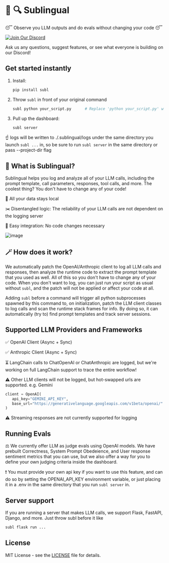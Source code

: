 # 🐍 🔍 Sublingual 

😴 Observe you LLM outputs and do evals without changing your code 😴

[![Join Our Discord](https://img.shields.io/badge/Discord-7289DA?logo=discord&logoColor=white)](https://discord.gg/7A4Kzhth6b)

Ask us any questions, suggest features, or see what everyone is building on our Discord!

## Get started instantly
1. Install:
    ```bash
    pip install subl
    ``` 

2. Throw `subl` in front of your original command
    ```bash
    subl python your_script.py      # Replace 'python your_script.py' with your actual entry point
    ```

3. Pull up the dashboard:
    ```bash
    subl server
    ```

☝️ logs will be written to ./.sublingual/logs under the same directory you launch `subl ...` in, so be sure to run `subl server` in the same directory or pass --project-dir flag

## 🤔 What is Sublingual? 
Sublingual helps you log and analyze all of your LLM calls, including the prompt template, call parameters, responses, tool calls, and more.
The coolest thing? You don't have to change any of your code!

📍 All your data stays local

✂️ Disentangled logic: The reliability of your LLM calls are not dependent on the logging server

🔗 Easy integration: No code changes necessary

![image](https://github.com/user-attachments/assets/97e9bec5-0330-4a44-b97d-50739eb9de81)


## 🪄 How does it work?
We automatically patch the OpenAI/Anthropic client to log all LLM calls and responses, then analyze the runtime code to extract the prompt template that you used as well. All of this so you don't have to change any of your code. When you don't want to log, you can just run your script as usual without `subl`, and the patch will not be applied or affect your code at all.

Adding `subl` before a command will trigger all python subprocesses spawned by this command to, on initialization, patch the LLM client classes to log calls and scan the runtime stack frames for info. By doing so, it can automatically (try to) find prompt templates and track server sessions.
    

## Supported LLM Providers and Frameworks

 ✅ OpenAI Client (Async + Sync)
 
 ✅ Anthropic Client (Async + Sync)
 
 ⏳ LangChain calls to ChatOpenAI or ChatAnthropic are logged, but we're working on full LangChain support to trace the entire workflow!

 ⚠️ Other LLM clients will not be logged, but hot-swapped urls are supported. e.g. Gemini
 ```python
client = OpenAI(
    api_key="GEMINI_API_KEY",
    base_url="https://generativelanguage.googleapis.com/v1beta/openai/"
)
 ```

 ⚠️ Streaming responses are not currently supported for logging

## Running Evals
⚖️ We currently offer LLM as judge evals using OpenAI models. We have prebuilt Correctness, System Prompt Obedeience, and User response sentiment metrics that you can use, but we also offer a way for you to define your own judging criteria inside the dashboard.

❗ You must provide your own api key if you want to use this feature, and can do so by setting the OPENAI_API_KEY environment variable, or just placing it in a .env in the same directory that you run `subl server` in.


## Server support
If you are running a server that makes LLM calls, we support Flask, FastAPI, Django, and more.
Just throw subl before it like
```bash
subl flask run ...
```

## License

MIT License - see the [LICENSE](LICENSE) file for details.
